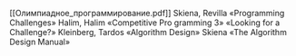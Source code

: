 [[Олимпиадное_программирование.pdf]]
 Skiena, Revilla «Programming Challenges» 
 Halim, Halim «Competitive Pro gramming 3» 
  «Looking for a Challenge?» 
  Kleinberg, Tardos «Algorithm Design»
  Skiena «The Algorithm Design Manual»
  